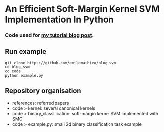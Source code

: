 # An Efficient Soft-Margin Kernel SVM Implementation In Python

### Code used for [my tutorial blog post](http://emilemathieu.fr/blog_svm.html).

## Run example
```
git clone https://github.com/emilemathieu/blog_svm
cd blog_svm
cd code
python example.py
```

## Repository organisation
- references: referred papers
- code > kernel: several canonical kernels
- code > binary_classification: soft-margin kernel SVM implemented with SMO
- code > example.py: small 2d binary classification task example
